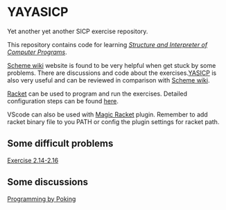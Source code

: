 # YAYASICP

Yet another yet another SICP exercise repository.

This repository contains code for learning [*Structure and Interpreter of Computer Programs*](https://web.mit.edu/alexmv/6.037/sicp.pdf).

[Scheme wiki](http://community.schemewiki.org/) website is found to be very helpful when get stuck by some problems. There are discussions and code about the exercises.[YASICP](https://gitlab.com/barry.allison/wizard-book-solutions) is also very useful and can be reviewed in comparison with [Scheme wiki](http://community.schemewiki.org/).

[Racket](https://racket-lang.org/) can be used to program and run the exercises. Detailed configuration steps can be found [here](https://docs.racket-lang.org/sicp-manual/Installation.html).

VScode can also be used with [Magic Racket](https://github.com/Eugleo/magic-racket) plugin. Remember to add racket binary file to you PATH or config the plugin settings for racket path.

## Some difficult problems

[Exercise 2.14-2.16](http://community.schemewiki.org/?sicp-ex-2.14-2.15-2.16)

## Some discussions

[Programming by Poking](http://lambda-the-ultimate.org/node/5335?utm_source=wechat_session&utm_medium=social&utm_oi=28579488333824)